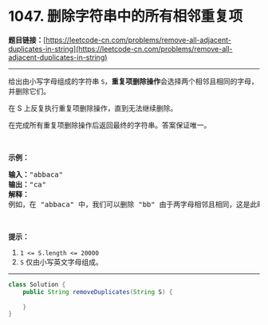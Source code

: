 # 1047. 删除字符串中的所有相邻重复项

**题目链接：**[https://leetcode-cn.com/problems/remove-all-adjacent-duplicates-in-string](https://leetcode-cn.com/problems/remove-all-adjacent-duplicates-in-string)

---

<div class="content__1Y2H">
 <div class="notranslate">
  <p>给出由小写字母组成的字符串&nbsp;<code>S</code>，<strong>重复项删除操作</strong>会选择两个相邻且相同的字母，并删除它们。</p> 
  <p>在 S 上反复执行重复项删除操作，直到无法继续删除。</p> 
  <p>在完成所有重复项删除操作后返回最终的字符串。答案保证唯一。</p> 
  <p>&nbsp;</p> 
  <p><strong>示例：</strong></p> 
  <pre class="language-text"><strong>输入：</strong>"abbaca"
<strong>输出：</strong>"ca"
<strong>解释：</strong>
例如，在 "abbaca" 中，我们可以删除 "bb" 由于两字母相邻且相同，这是此时唯一可以执行删除操作的重复项。之后我们得到字符串 "aaca"，其中又只有 "aa" 可以执行重复项删除操作，所以最后的字符串为 "ca"。
</pre> 
  <p>&nbsp;</p> 
  <p><strong>提示：</strong></p> 
  <ol> 
   <li><code>1 &lt;= S.length &lt;= 20000</code></li> 
   <li><code>S</code> 仅由小写英文字母组成。</li> 
  </ol> 
 </div>
</div>

---

```java
class Solution {
    public String removeDuplicates(String S) {
        
    }
}
```
